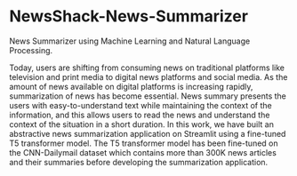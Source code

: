 # NewsShack-News-Summarizer
News Summarizer using Machine Learning and Natural Language Processing.

Today, users are shifting from consuming news on traditional platforms like television and print
media to digital news platforms and social media. As the amount of news available on digital
platforms is increasing rapidly, summarization of news has become essential. News summary
presents the users with easy-to-understand text while maintaining the context of the information,
and this allows users to read the news and understand the context of the situation in a short
duration. In this work, we have built an abstractive news summarization application on Streamlit
using a fine-tuned T5 transformer model. The T5 transformer model has been fine-tuned on the
CNN-Dailymail dataset which contains more than 300K news articles and their summaries
before developing the summarization application. 
